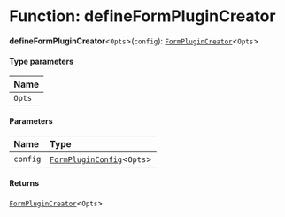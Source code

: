 # Function: defineFormPluginCreator

**defineFormPluginCreator**<`Opts`>(`config`): [`FormPluginCreator`](/auto-docs/fixed-layout-editor/types/FormPluginCreator.md)<`Opts`>

#### Type parameters

| Name |
| :------ |
| `Opts` |

#### Parameters

| Name | Type |
| :------ | :------ |
| `config` | [`FormPluginConfig`](/auto-docs/fixed-layout-editor/interfaces/FormPluginConfig.md)<`Opts`> |

#### Returns

[`FormPluginCreator`](/auto-docs/fixed-layout-editor/types/FormPluginCreator.md)<`Opts`>
